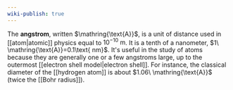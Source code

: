 ```yaml
---
wiki-publish: true
---
```

The **angstrom**, written $\mathring{\text{A}}$, is a unit of distance used in [[atom|atomic]] physics equal to $10^{-10}\text{ m}$. It is a tenth of a nanometer, $1\ \mathring{\text{A}}=0.1\text{ nm}$. It's useful in the study of atoms because they are generally one or a few angstroms large, up to the outermost [[electron shell model|electron shell]]. For instance, the classical diameter of the [[hydrogen atom]] is about $1.06\ \mathring{\text{A}}$ (twice the [[Bohr radius]]).